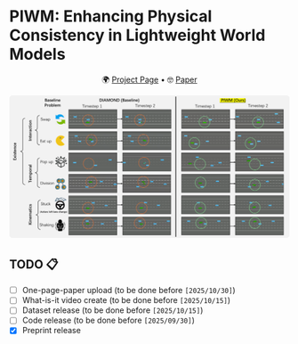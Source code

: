 # PIWM: Enhancing Physical Consistency in Lightweight World Models

<div align='center'>

🌍 [Project Page](https://physics-wm.github.io/) • 🤓 [Paper](https://arxiv.org/abs/2509.12437) 

![comparison](./assets/teaser.png)


</div>

## TODO &#128203;<a name="todo"></a>
- [ ] One-page-paper upload (to be done before `[2025/10/30]`)
- [ ] What-is-it video create (to be done before `[2025/10/15]`)
- [ ] Dataset release (to be done before `[2025/10/15]`)
- [ ] Code release (to be done before `[2025/09/30]`)
- [x] Preprint release